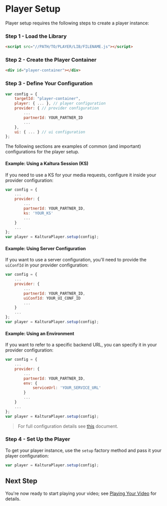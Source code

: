 # Player Setup
Player setup requires the following steps to create a player instance:
### Step 1 - Load the Library
```html
<script src="//PATH/TO/PLAYER/LIB/FILENAME.js"></script>
```
### Step 2 - Create the Player Container
```html
<div id="player-container"></div>
```
### Step 3 - Define Your Configuration
```js
var config = {
	targetId: "player-container",
	player: { ... }, // player configuration
	provider: { // provider configuration
		...
		partnerId: YOUR_PARTNER_ID
		...
	},
	ui: { ... } // ui configuration
};
```

The following sections are examples of common (and important) configurations for the player setup. 

#### Example: Using a Kaltura Session (KS)
If you need to use a KS for your media requests, configure it inside your provider configuration:
```js
var config = {
	...
	provider: { 
		...
		partnerId: YOUR_PARTNER_ID,
		ks: 'YOUR_KS'
		...
	}
	...
};
var player = KalturaPlayer.setup(config);
``` 

#### Example: Using Server Configuration
If you want to use a server configuration, you'll need to provide the `uiConfId` in your provider configuration:
```js
var config = {
	...
	provider: {
		...
		partnerId: YOUR_PARTNER_ID,
		uiConfId: YOUR_UI_CONF_ID
		...
	}
	...
};
var player = KalturaPlayer.setup(config);
``` 

#### Example: Using an Environment
If you want to refer to a specific backend URL, you can specify it in your provider configuration:
```js
var config = {
	...
	provider: {
		...
		partnerId: YOUR_PARTNER_ID,
		env: {
			serviceUrl: 'YOUR_SERVICE_URL'
		}
		...
	}
	...
};
var player = KalturaPlayer.setup(config);
``` 
> For full configuration details see [this]() document. 


### Step 4 - Set Up the Player
To get your player instance, use the `setup` factory method and pass it your player configuration: 
```js
var player = KalturaPlayer.setup(config);
```

## Next Step
You're now ready to start playing your video; see [Playing Your Video]() for details.


